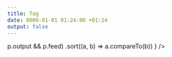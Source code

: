 ```yaml
---
title: Tag
date: 0000-01-01 01:24:00 +01:24
output: false
---
```


<div>
  <Feed pages={
    page.pages
      .filter(p => p.output && p.feed)
      .sort((a, b) => a.compareTo(b))
  } />
</div>

